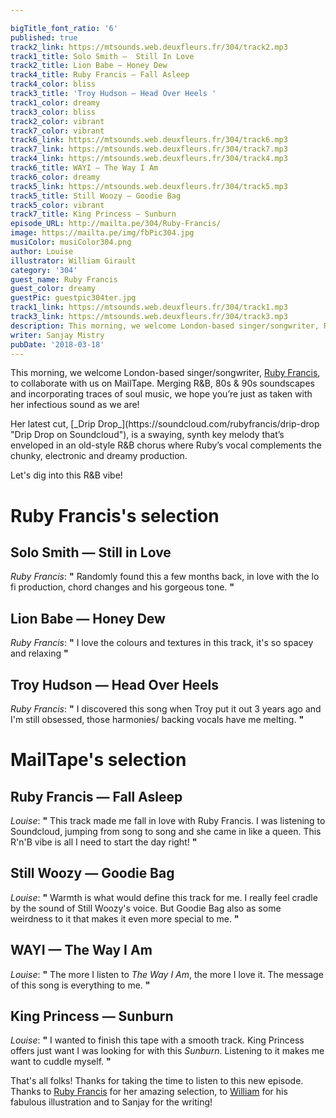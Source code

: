 ```yaml
---

bigTitle_font_ratio: '6'
published: true
track2_link: https://mtsounds.web.deuxfleurs.fr/304/track2.mp3
track1_title: Solo Smith —  Still In Love
track2_title: Lion Babe — Honey Dew
track4_title: Ruby Francis — Fall Asleep
track4_color: bliss
track3_title: 'Troy Hudson — Head Over Heels '
track1_color: dreamy
track3_color: bliss
track2_color: vibrant
track7_color: vibrant
track6_link: https://mtsounds.web.deuxfleurs.fr/304/track6.mp3
track7_link: https://mtsounds.web.deuxfleurs.fr/304/track7.mp3
track4_link: https://mtsounds.web.deuxfleurs.fr/304/track4.mp3
track6_title: WAYI — The Way I Am
track6_color: dreamy
track5_link: https://mtsounds.web.deuxfleurs.fr/304/track5.mp3
track5_title: Still Woozy — Goodie Bag
track5_color: vibrant
track7_title: King Princess — Sunburn
episode_URL: http://mailta.pe/304/Ruby-Francis/
image: https://mailta.pe/img/fbPic304.jpg
musiColor: musiColor304.png
author: Louise
illustrator: William Girault
category: '304'
guest_name: Ruby Francis
guest_color: dreamy
guestPic: guestpic304ter.jpg
track1_link: https://mtsounds.web.deuxfleurs.fr/304/track1.mp3
track3_link: https://mtsounds.web.deuxfleurs.fr/304/track3.mp3
description: This morning, we welcome London-based singer/songwriter, Ruby Francis, to collaborate with us on MailTape. Merging R&B, 80s & 90s soundscapes and incorporating traces of soul music, we hope you’re just as taken with her infectious sound as we are!
writer: Sanjay Mistry
pubDate: '2018-03-18'
---
```

This morning, we welcome London-based singer/songwriter, [Ruby Francis](https://www.instagram.com/ruby_francis/ "Ruby's Instagram feed"), to collaborate with us on MailTape. Merging R&B, 80s & 90s soundscapes and incorporating traces of soul music, we hope you’re just as taken with her infectious sound as we are!

<p>Her latest cut, [_Drip Drop_](https://soundcloud.com/rubyfrancis/drip-drop "Drip Drop on Soundcloud"), is a swaying, synth key melody that’s enveloped in an old-style R&B chorus where Ruby’s vocal complements the chunky, electronic and dreamy production.
<p>Let's dig into this R&B vibe!

# Ruby Francis's selection


## Solo Smith — Still in Love
_Ruby Francis_: **"** Randomly found this a few months back, in love with the lo fi production, chord changes and his gorgeous tone. **"** 

## Lion Babe — Honey Dew
_Ruby Francis_: **"** I love the colours and textures in this track, it's so spacey and relaxing  **"** 

## Troy Hudson — Head Over Heels
_Ruby Francis_: **"** I discovered this song when Troy put it out 3 years ago and I'm still obsessed, those harmonies/ backing vocals have me melting. **"** 

# MailTape's selection

## Ruby Francis — Fall Asleep
_Louise_: **"** This track made me fall in love with Ruby Francis. I was listening to Soundcloud, jumping from song to song and she came in like a queen. This R'n'B vibe is all I need to start the day right! **"** 

## Still Woozy — Goodie Bag
_Louise_: **"** Warmth is what would define this track for me. I really feel cradle by the sound of Still Woozy's voice. But Goodie Bag also as some weirdness to it that makes it even more special to me. **"** 

## WAYI — The Way I Am
_Louise_: **"** The more I listen to _The Way I Am_, the more I love it. The message of this song is everything to me. **"** 

## King Princess — Sunburn
_Louise_: **"** I wanted to finish this tape with a smooth track. King Princess offers just want I was looking for with this _Sunburn_. Listening to it makes me want to cuddle myself. **"** 

That's all folks! Thanks for taking the time to listen to this new episode. Thanks to [Ruby Francis](https://www.facebook.com/RubyFrancisMusic/ "Ruby's Facebook Page") for her amazing selection, to [William](http://williamgirault.com/ "William's website") for his fabulous illustration and to Sanjay for the writing!
